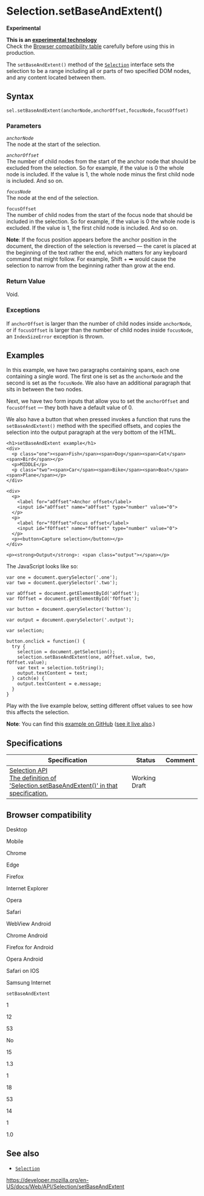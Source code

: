 Selection.setBaseAndExtent()
============================

**Experimental**

**This is an [experimental technology](https://developer.mozilla.org/en-US/docs/MDN/Guidelines/Conventions_definitions#experimental)**  
Check the [Browser compatibility table](#browser_compatibility) carefully before using this in production.

The `setBaseAndExtent()` method of the [`Selection`](../selection) interface sets the selection to be a range including all or parts of two specified DOM nodes, and any content located between them.

Syntax
------

    sel.setBaseAndExtent(anchorNode,anchorOffset,focusNode,focusOffset)

### Parameters

*`anchorNode`*  
The node at the start of the selection.

*`anchorOffset`*  
The number of child nodes from the start of the anchor node that should be excluded from the selection. So for example, if the value is 0 the whole node is included. If the value is 1, the whole node minus the first child node is included. And so on.

*`focusNode`*  
The node at the end of the selection.

`focusOffset`  
The number of child nodes from the start of the focus node that should be included in the selection. So for example, if the value is 0 the whole node is excluded. If the value is 1, the first child node is included. And so on.

**Note**: If the focus position appears before the anchor position in the document, the direction of the selection is reversed — the caret is placed at the beginning of the text rather the end, which matters for any keyboard command that might follow. For example, Shift + ➡︎ would cause the selection to narrow from the beginning rather than grow at the end.

### Return Value

Void.

### Exceptions

If `anchorOffset` is larger than the number of child nodes inside `anchorNode`, or if `focusOffset` is larger than the number of child nodes inside `focusNode`, an <span class="page-not-created">`IndexSizeError`</span> exception is thrown.

Examples
--------

In this example, we have two paragraphs containing spans, each one containing a single word. The first one is set as the `anchorNode` and the second is set as the `focusNode`. We also have an additional paragraph that sits in between the two nodes.

Next, we have two form inputs that allow you to set the `anchorOffset` and `focusOffset` — they both have a default value of 0.

We also have a button that when pressed invokes a function that runs the `setBaseAndExtent()` method with the specified offsets, and copies the selection into the output paragraph at the very bottom of the HTML.

    <h1>setBaseAndExtent example</h1>
    <div>
      <p class="one"><span>Fish</span><span>Dog</span><span>Cat</span><span>Bird</span></p>
      <p>MIDDLE</p>
      <p class="two"><span>Car</span><span>Bike</span><span>Boat</span><span>Plane</span></p>
    </div>

    <div>
      <p>
        <label for="aOffset">Anchor offset</label>
        <input id="aOffset" name="aOffset" type="number" value="0">
      </p>
      <p>
        <label for="fOffset">Focus offset</label>
        <input id="fOffset" name="fOffset" type="number" value="0">
      </p>
      <p><button>Capture selection</button></p>
    </div>

    <p><strong>Output</strong>: <span class="output"></span></p>

The JavaScript looks like so:

    var one = document.querySelector('.one');
    var two = document.querySelector('.two');

    var aOffset = document.getElementById('aOffset');
    var fOffset = document.getElementById('fOffset');

    var button = document.querySelector('button');

    var output = document.querySelector('.output');

    var selection;

    button.onclick = function() {
      try {
        selection = document.getSelection();
        selection.setBaseAndExtent(one, aOffset.value, two, fOffset.value);
        var text = selection.toString();
        output.textContent = text;
      } catch(e) {
        output.textContent = e.message;
      }
    }

Play with the live example below, setting different offset values to see how this affects the selection.

**Note**: You can find this [example on GitHub](https://github.com/chrisdavidmills/selection-api-examples/blob/master/setBaseAndExtent.html) ([see it live also](https://chrisdavidmills.github.io/selection-api-examples/setBaseAndExtent.html).)

Specifications
--------------

<table><thead><tr class="header"><th>Specification</th><th>Status</th><th>Comment</th></tr></thead><tbody><tr class="odd"><td><a href="https://w3c.github.io/selection-api/#dom-selection-setbaseandextent">Selection API<br />
<span class="small">The definition of 'Selection.setBaseAndExtent()' in that specification.</span></a></td><td><span class="spec-wd">Working Draft</span></td><td></td></tr></tbody></table>

Browser compatibility
---------------------

Desktop

Mobile

Chrome

Edge

Firefox

Internet Explorer

Opera

Safari

WebView Android

Chrome Android

Firefox for Android

Opera Android

Safari on IOS

Samsung Internet

`setBaseAndExtent`

1

12

53

No

15

1.3

1

18

53

14

1

1.0

See also
--------

-   [`Selection`](../selection)

<a href="https://developer.mozilla.org/en-US/docs/Web/API/Selection/setBaseAndExtent" class="_attribution-link">https://developer.mozilla.org/en-US/docs/Web/API/Selection/setBaseAndExtent</a>
